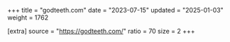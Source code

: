 +++
title = "godteeth.com"
date = "2023-07-15"
updated = "2025-01-03"
weight = 1762

[extra]
source = "https://godteeth.com/"
ratio = 70
size = 2
+++

